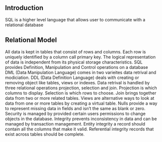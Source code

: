 ## Introduction

SQL is a higher level language that allows user to communicate with a relational database

## Relational Model

All data is kept in tables that consist of rows and columns.
Each row is uniquely identified by a column call primary key.
The logical representation of data is independent from its physical storage characteristics.
SQL provides Definition, Manipulation and Control operations on a database
DML (Data Manipulation Language) comes in two varieites data retrival and modiciation.
DDL (Data Definition Language) deals with creating or removing object like tables, views or indexes.
Data retrival is handled by three relational operations projection, selection and join.
Projection is which columns to display.
Selection is which rows to choose.
Join brings together data from two or more related tables.
Views are alternative ways to look at data from one or more tables by creating a virtual table.
Nulls provide a way to represent missing data in fields and isn’t the same as blank or zero.
Security is managed by provided certain users permissions to change objects in the database.
Integrity prevents inconsistency in data and can be managed by transaction management.
Entity integrity a record should contain all the columns that make it valid.
Referential integrity records that exist across tables should be complete.